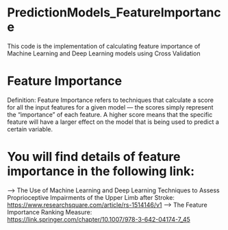 # PredictionModels_FeatureImportance
This code is the implementation of calculating feature importance of Machine Learning and Deep Learning models using Cross Validation

# Feature Importance
Definition: Feature Importance refers to techniques that calculate a score for all the input features for a given model — the scores simply represent the “importance” of each feature. A higher score means that the specific feature will have a larger effect on the model that is being used to predict a certain variable.

# You will find details of feature importance in the following link:
--> The Use of Machine Learning and Deep Learning Techniques to Assess Proprioceptive Impairments of the Upper Limb after Stroke: https://www.researchsquare.com/article/rs-1514146/v1
--> The Feature Importance Ranking Measure: https://link.springer.com/chapter/10.1007/978-3-642-04174-7_45
